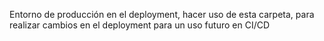 Entorno de producción en el deployment, hacer uso de esta carpeta, para realizar cambios
en el deployment para un uso futuro en CI/CD